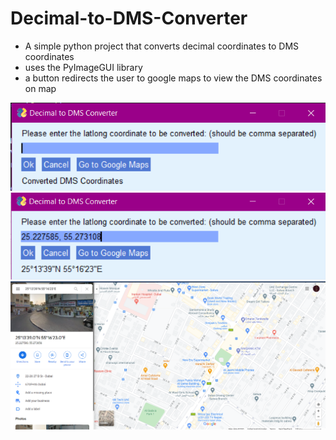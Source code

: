 # Decimal-to-DMS-Converter
* A simple python project that converts decimal coordinates to DMS coordinates 
* uses the PyImageGUI library 
* a button redirects the user to google maps to view the DMS coordinates on map 


<div style="text-align:center"><img src="./Screenshots/Screenshot1.png"/></div>
<div style="text-align:center"><img src="./Screenshots/Screenshot2.png"/></div>
<div style="text-align:center"><img src="./Screenshots/Screenshot3.png"/></div>

